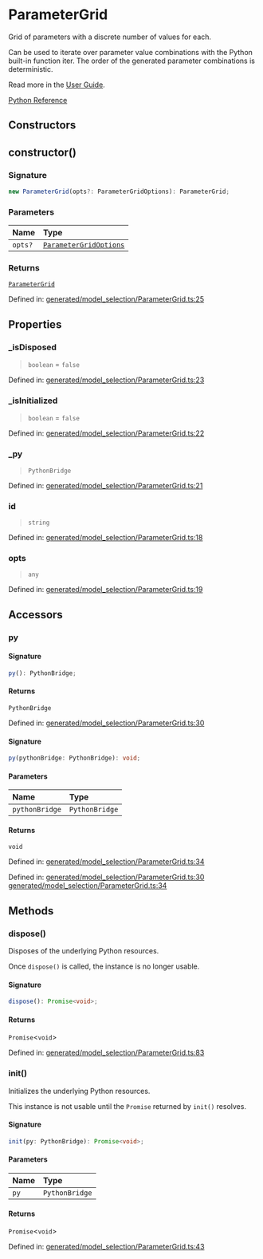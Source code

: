 # ParameterGrid

Grid of parameters with a discrete number of values for each.

Can be used to iterate over parameter value combinations with the Python built-in function iter. The order of the generated parameter combinations is deterministic.

Read more in the [User Guide](../grid_search.html#grid-search).

[Python Reference](https://scikit-learn.org/stable/modules/generated/sklearn.model_selection.ParameterGrid.html)

## Constructors

## constructor()

### Signature

```ts
new ParameterGrid(opts?: ParameterGridOptions): ParameterGrid;
```

### Parameters

| Name | Type |
| :------ | :------ |
| `opts?` | [`ParameterGridOptions`](../interfaces/ParameterGridOptions.md) |

### Returns

[`ParameterGrid`](ParameterGrid.md)

Defined in:  [generated/model\_selection/ParameterGrid.ts:25](https://github.com/transitive-bullshit/scikit-learn-ts/blob/92ab806/packages/sklearn/src/generated/model_selection/ParameterGrid.ts#L25)

## Properties

### \_isDisposed

> `boolean`  = `false`

Defined in:  [generated/model\_selection/ParameterGrid.ts:23](https://github.com/transitive-bullshit/scikit-learn-ts/blob/92ab806/packages/sklearn/src/generated/model_selection/ParameterGrid.ts#L23)

### \_isInitialized

> `boolean`  = `false`

Defined in:  [generated/model\_selection/ParameterGrid.ts:22](https://github.com/transitive-bullshit/scikit-learn-ts/blob/92ab806/packages/sklearn/src/generated/model_selection/ParameterGrid.ts#L22)

### \_py

> `PythonBridge`

Defined in:  [generated/model\_selection/ParameterGrid.ts:21](https://github.com/transitive-bullshit/scikit-learn-ts/blob/92ab806/packages/sklearn/src/generated/model_selection/ParameterGrid.ts#L21)

### id

> `string`

Defined in:  [generated/model\_selection/ParameterGrid.ts:18](https://github.com/transitive-bullshit/scikit-learn-ts/blob/92ab806/packages/sklearn/src/generated/model_selection/ParameterGrid.ts#L18)

### opts

> `any`

Defined in:  [generated/model\_selection/ParameterGrid.ts:19](https://github.com/transitive-bullshit/scikit-learn-ts/blob/92ab806/packages/sklearn/src/generated/model_selection/ParameterGrid.ts#L19)

## Accessors

### py

#### Signature

```ts
py(): PythonBridge;
```

#### Returns

`PythonBridge`

Defined in:  [generated/model\_selection/ParameterGrid.ts:30](https://github.com/transitive-bullshit/scikit-learn-ts/blob/92ab806/packages/sklearn/src/generated/model_selection/ParameterGrid.ts#L30)

#### Signature

```ts
py(pythonBridge: PythonBridge): void;
```

#### Parameters

| Name | Type |
| :------ | :------ |
| `pythonBridge` | `PythonBridge` |

#### Returns

`void`

Defined in:  [generated/model\_selection/ParameterGrid.ts:34](https://github.com/transitive-bullshit/scikit-learn-ts/blob/92ab806/packages/sklearn/src/generated/model_selection/ParameterGrid.ts#L34)

Defined in:  [generated/model\_selection/ParameterGrid.ts:30](https://github.com/transitive-bullshit/scikit-learn-ts/blob/92ab806/packages/sklearn/src/generated/model_selection/ParameterGrid.ts#L30) [generated/model\_selection/ParameterGrid.ts:34](https://github.com/transitive-bullshit/scikit-learn-ts/blob/92ab806/packages/sklearn/src/generated/model_selection/ParameterGrid.ts#L34)

## Methods

### dispose()

Disposes of the underlying Python resources.

Once `dispose()` is called, the instance is no longer usable.

#### Signature

```ts
dispose(): Promise<void>;
```

#### Returns

`Promise`\<`void`\>

Defined in:  [generated/model\_selection/ParameterGrid.ts:83](https://github.com/transitive-bullshit/scikit-learn-ts/blob/92ab806/packages/sklearn/src/generated/model_selection/ParameterGrid.ts#L83)

### init()

Initializes the underlying Python resources.

This instance is not usable until the `Promise` returned by `init()` resolves.

#### Signature

```ts
init(py: PythonBridge): Promise<void>;
```

#### Parameters

| Name | Type |
| :------ | :------ |
| `py` | `PythonBridge` |

#### Returns

`Promise`\<`void`\>

Defined in:  [generated/model\_selection/ParameterGrid.ts:43](https://github.com/transitive-bullshit/scikit-learn-ts/blob/92ab806/packages/sklearn/src/generated/model_selection/ParameterGrid.ts#L43)
